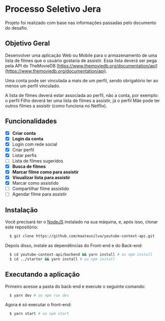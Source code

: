 # Processo Seletivo Jera

Projeto foi realizado com base nas informações passadas pelo documento do desafio.

## Objetivo Geral

Desenvolver uma aplicação Web ou Mobile para o armazenamento de uma lista de filmes que o usuário gostaria de assistir. Essa lista deverá ser pega pela API do TheMovieDB [https://www.themoviedb.org/documentation/api](https://www.themoviedb.org/documentation/api).

Uma conta pode ser vinculada a mais de um perfil, sendo obrigatório ter ao menos um perfil vinculado.

A lista de filmes deverá estar associada ao perfil, não a conta, por exemplo: o perfil Filho deverá ter uma lista de filmes a assistir, já o perfil Mãe pode ter outros filmes a assistir (como funciona no Netflix).

## Funcionalidades

- [x] **Criar conta**
- [x] **Login da conta**
- [x] Login com rede social
- [x] Criar perfil
- [x] Listar perfis
- [ ] Lista de filmes sugeridos
- [x] **Busca de filmes**
- [x] **Marcar filme como para assistir**
- [x] **Visualizar lista para assistir**
- [x] Marcar como assistido
- [ ] Compartilhar filme assistido
- [ ] Agendar filme para assistir

## Instalação

Você precisará ter o [NodeJS](https://nodejs.org) instalado na sua máquina, e, após isso, clonar este repositório:

```sh
  $ git clone https://github.com/maateusilva/youtube-context-api.git
```

Depois disso, instale as dependências do Front-end e do Back-end:

```sh
  $ cd youtube-context-api/backend && yarn install # ou npm install
  $ cd ../starter && yarn install # ou npm install
```

## Executando a aplicação

Primeiro acesse a pasta do back-end e execute o seguinte comando:

```sh
  $ yarn dev # ou npm run dev
```

Agora é só executar o front-end:

```sh
  $ yarn start # ou npm start
```
